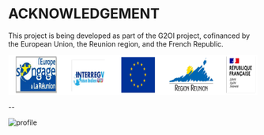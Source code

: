 # ACKNOWLEDGEMENT

This project is being developed as part of the G2OI project, cofinanced by the European Union, the Reunion region, and the French Republic.
<div align="center">


<img src="https://github.com/IRDG2OI/geoflow-g2oi/blob/main/img/logos_partenaires.png?raw=True" height="80px">

</div>

--


![profile](https://github.com/IRDG2OI/.github/assets/13238064/ad84c06d-2173-4ed5-a8fa-505c41e9ffbb)
